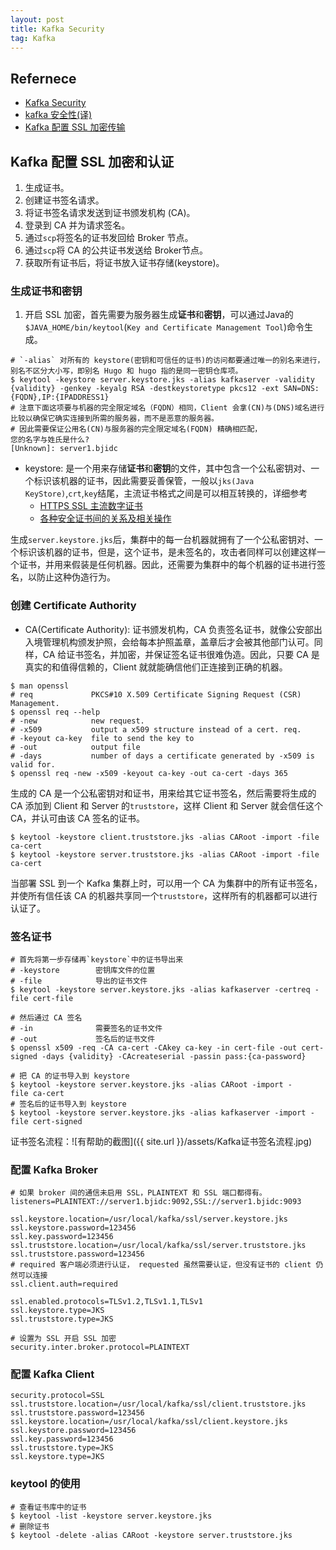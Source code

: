 ```yaml
---
layout: post
title: Kafka Security
tag: Kafka
---
```


## Refernece
* [Kafka Security](http://kafka.apache.org/documentation/#security)
* [kafka 安全性(译)](https://www.jianshu.com/p/185661b190d7)
* [Kafka 配置 SSL 加密传输](http://cxy7.com/articles/2018/06/28/1530183007850.html)

## Kafka 配置 SSL 加密和认证
1. 生成证书。
2. 创建证书签名请求。
3. 将证书签名请求发送到证书颁发机构 (CA)。
4. 登录到 CA 并为请求签名。
5. 通过`scp`将签名的证书发回给 Broker 节点。
6. 通过`scp`将 CA 的公共证书发送给 Broker节点。
7. 获取所有证书后，将证书放入证书存储(keystore)。


### 生成证书和密钥
1. 开启 SSL 加密，首先需要为服务器生成**证书**和**密钥**，可以通过Java的`$JAVA_HOME/bin/keytool`(`Key and Certificate Management Tool`)命令生成。
```shell
# `-alias` 对所有的 keystore(密钥和可信任的证书)的访问都要通过唯一的别名来进行，别名不区分大小写，即别名 Hugo 和 hugo 指的是同一密钥仓库项。
$ keytool -keystore server.keystore.jks -alias kafkaserver -validity {validity} -genkey -keyalg RSA -destkeystoretype pkcs12 -ext SAN=DNS:{FQDN},IP:{IPADDRESS1}
# 注意下面这项要与机器的完全限定域名（FQDN）相同，Client 会拿(CN)与(DNS)域名进行比较以确保它确实连接到所需的服务器，而不是恶意的服务器。
# 因此需要保证公用名(CN)与服务器的完全限定域名(FQDN) 精确相匹配，
您的名字与姓氏是什么?
[Unknown]: server1.bjidc
```
* keystore: 是一个用来存储**证书**和**密钥**的文件，其中包含一个公私密钥对、一个标识该机器的证书，因此需要妥善保管，一般以`jks(Java KeyStore)`,`crt`,`key`结尾，主流证书格式之间是可以相互转换的，详细参考
    * [HTTPS SSL 主流数字证书](https://blog.csdn.net/zltAlma/article/details/89351841)
    * [各种安全证书间的关系及相关操作](https://www.jianshu.com/p/96df7de54375)

生成`server.keystore.jks`后，集群中的每一台机器就拥有了一个公私密钥对、一个标识该机器的证书，但是，这个证书，是未签名的，攻击者同样可以创建这样一个证书，并用来假装是任何机器。因此，还需要为集群中的每个机器的证书进行签名，以防止这种伪造行为。


### 创建 Certificate Authority
* CA(Certificate Authority): 证书颁发机构，CA 负责签名证书，就像公安部出入境管理机构颁发护照，会给每本护照盖章，盖章后才会被其他部门认可。同样，CA 给证书签名，并加密，并保证签名证书很难伪造。因此，只要 CA 是真实的和值得信赖的，Client 就就能确信他们正连接到正确的机器。

```shell
$ man openssl
# req             PKCS#10 X.509 Certificate Signing Request (CSR) Management.
$ openssl req --help
# -new            new request.
# -x509           output a x509 structure instead of a cert. req.
# -keyout ca-key  file to send the key to
# -out            output file
# -days           number of days a certificate generated by -x509 is valid for.
$ openssl req -new -x509 -keyout ca-key -out ca-cert -days 365
```
生成的 CA 是一个公私密钥对和证书，用来给其它证书签名，然后需要将生成的 CA 添加到 Client 和 Server 的`truststore`，这样 Client 和 Server 就会信任这个 CA，并认可由该 CA 签名的证书。
```shell
$ keytool -keystore client.truststore.jks -alias CARoot -import -file ca-cert
$ keytool -keystore server.truststore.jks -alias CARoot -import -file ca-cert
```
当部署 SSL 到一个 Kafka 集群上时，可以用一个 CA 为集群中的所有证书签名，并使所有信任该 CA 的机器共享同一个`truststore`，这样所有的机器都可以进行认证了。

### 签名证书
```shell
# 首先将第一步存储再`keystore`中的证书导出来
# -keystore        密钥库文件的位置
# -file            导出的证书文件
$ keytool -keystore server.keystore.jks -alias kafkaserver -certreq -file cert-file

# 然后通过 CA 签名
# -in              需要签名的证书文件
# -out             签名后的证书文件
$ openssl x509 -req -CA ca-cert -CAkey ca-key -in cert-file -out cert-signed -days {validity} -CAcreateserial -passin pass:{ca-password}

# 把 CA 的证书导入到 keystore
$ keytool -keystore server.keystore.jks -alias CARoot -import -file ca-cert
# 签名后的证书导入到 keystore
$ keytool -keystore server.keystore.jks -alias kafkaserver -import -file cert-signed
```

证书签名流程：![有帮助的截图]({{ site.url }}/assets/Kafka证书签名流程.jpg)

### 配置 Kafka Broker
```properties
# 如果 broker 间的通信未启用 SSL，PLAINTEXT 和 SSL 端口都得有。
listeners=PLAINTEXT://server1.bjidc:9092,SSL://server1.bjidc:9093

ssl.keystore.location=/usr/local/kafka/ssl/server.keystore.jks
ssl.keystore.password=123456
ssl.key.password=123456
ssl.truststore.location=/usr/local/kafka/ssl/server.truststore.jks
ssl.truststore.password=123456
# required 客户端必须进行认证， requested 虽然需要认证，但没有证书的 client 仍然可以连接
ssl.client.auth=required

ssl.enabled.protocols=TLSv1.2,TLSv1.1,TLSv1
ssl.keystore.type=JKS
ssl.truststore.type=JKS

# 设置为 SSL 开启 SSL 加密
security.inter.broker.protocol=PLAINTEXT
```

### 配置 Kafka Client
```properties
security.protocol=SSL
ssl.truststore.location=/usr/local/kafka/ssl/client.truststore.jks
ssl.truststore.password=123456
ssl.keystore.location=/usr/local/kafka/ssl/client.keystore.jks
ssl.keystore.password=123456
ssl.key.password=123456
ssl.truststore.type=JKS
ssl.keystore.type=JKS
```

### keytool 的使用
```shell
# 查看证书库中的证书
$ keytool -list -keystore server.keystore.jks
# 删除证书
$ keytool -delete -alias CARoot -keystore server.truststore.jks
```